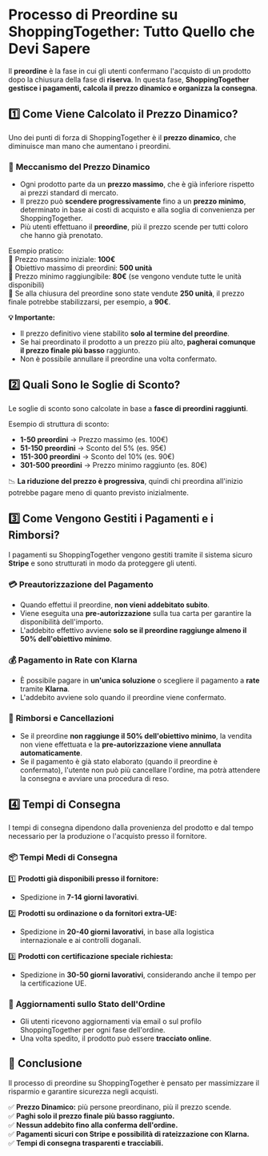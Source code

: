 # **Processo di Preordine su ShoppingTogether: Tutto Quello che Devi Sapere**  

Il **preordine** è la fase in cui gli utenti confermano l'acquisto di un prodotto dopo la chiusura della fase di **riserva**. In questa fase, **ShoppingTogether gestisce i pagamenti, calcola il prezzo dinamico e organizza la consegna**.  

## **1️⃣ Come Viene Calcolato il Prezzo Dinamico?**  
Uno dei punti di forza di ShoppingTogether è il **prezzo dinamico**, che diminuisce man mano che aumentano i preordini.  

### 📌 **Meccanismo del Prezzo Dinamico**  
- Ogni prodotto parte da un **prezzo massimo**, che è già inferiore rispetto ai prezzi standard di mercato.  
- Il prezzo può **scendere progressivamente** fino a un **prezzo minimo**, determinato in base ai costi di acquisto e alla soglia di convenienza per ShoppingTogether.  
- Più utenti effettuano il **preordine**, più il prezzo scende per tutti coloro che hanno già prenotato.  

Esempio pratico:  
🔹 Prezzo massimo iniziale: **100€**  
🔹 Obiettivo massimo di preordini: **500 unità**  
🔹 Prezzo minimo raggiungibile: **80€** (se vengono vendute tutte le unità disponibili)  
🔹 Se alla chiusura del preordine sono state vendute **250 unità**, il prezzo finale potrebbe stabilizzarsi, per esempio, a **90€**.  

**💡 Importante:**  
- Il prezzo definitivo viene stabilito **solo al termine del preordine**.  
- Se hai preordinato il prodotto a un prezzo più alto, **pagherai comunque il prezzo finale più basso** raggiunto.  
- Non è possibile annullare il preordine una volta confermato.  

## **2️⃣ Quali Sono le Soglie di Sconto?**  
Le soglie di sconto sono calcolate in base a **fasce di preordini raggiunti**.  

Esempio di struttura di sconto:  
- **1-50 preordini** → Prezzo massimo (es. 100€)  
- **51-150 preordini** → Sconto del 5% (es. 95€)  
- **151-300 preordini** → Sconto del 10% (es. 90€)  
- **301-500 preordini** → Prezzo minimo raggiunto (es. 80€)  

📉 **La riduzione del prezzo è progressiva**, quindi chi preordina all'inizio potrebbe pagare meno di quanto previsto inizialmente.  

## **3️⃣ Come Vengono Gestiti i Pagamenti e i Rimborsi?**  
I pagamenti su ShoppingTogether vengono gestiti tramite il sistema sicuro **Stripe** e sono strutturati in modo da proteggere gli utenti.  

### 💳 **Preautorizzazione del Pagamento**  
- Quando effettui il preordine, **non vieni addebitato subito**.  
- Viene eseguita una **pre-autorizzazione** sulla tua carta per garantire la disponibilità dell'importo.  
- L'addebito effettivo avviene **solo se il preordine raggiunge almeno il 50% dell'obiettivo minimo**.  

### 💰 **Pagamento in Rate con Klarna**  
- È possibile pagare in **un'unica soluzione** o scegliere il pagamento a **rate** tramite **Klarna**.  
- L'addebito avviene solo quando il preordine viene confermato.  

### 🔄 **Rimborsi e Cancellazioni**  
- Se il preordine **non raggiunge il 50% dell'obiettivo minimo**, la vendita non viene effettuata e la **pre-autorizzazione viene annullata automaticamente**.  
- Se il pagamento è già stato elaborato (quando il preordine è confermato), l'utente non può più cancellare l'ordine, ma potrà attendere la consegna e avviare una procedura di reso.  

## **4️⃣ Tempi di Consegna**  
I tempi di consegna dipendono dalla provenienza del prodotto e dal tempo necessario per la produzione o l'acquisto presso il fornitore.  

### 📦 **Tempi Medi di Consegna**  
1️⃣ **Prodotti già disponibili presso il fornitore:**  
   - Spedizione in **7-14 giorni lavorativi**.  

2️⃣ **Prodotti su ordinazione o da fornitori extra-UE:**  
   - Spedizione in **20-40 giorni lavorativi**, in base alla logistica internazionale e ai controlli doganali.  

3️⃣ **Prodotti con certificazione speciale richiesta:**  
   - Spedizione in **30-50 giorni lavorativi**, considerando anche il tempo per la certificazione UE.  

### 🔄 **Aggiornamenti sullo Stato dell'Ordine**  
- Gli utenti ricevono aggiornamenti via email o sul profilo ShoppingTogether per ogni fase dell'ordine.
- Una volta spedito, il prodotto può essere **tracciato online**.  

## **🔹 Conclusione**  
Il processo di preordine su ShoppingTogether è pensato per massimizzare il risparmio e garantire sicurezza negli acquisti.  

✅ **Prezzo Dinamico:** più persone preordinano, più il prezzo scende.  
✅ **Paghi solo il prezzo finale più basso raggiunto.**  
✅ **Nessun addebito fino alla conferma dell'ordine.**  
✅ **Pagamenti sicuri con Stripe e possibilità di rateizzazione con Klarna.**  
✅ **Tempi di consegna trasparenti e tracciabili.**
